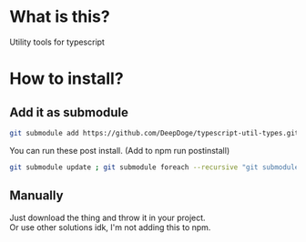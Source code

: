 # What is this?

Utility tools for typescript

# How to install?

## Add it as submodule

```bash
git submodule add https://github.com/DeepDoge/typescript-util-types.git ./src/types/util
```

You can run these post install. (Add to npm run postinstall)

```bash
git submodule update ; git submodule foreach --recursive "git submodule update"
```

## Manually

Just download the thing and throw it in your project.<br/>
Or use other solutions idk, I'm not adding this to npm.

